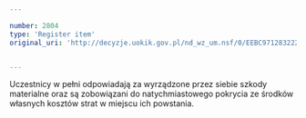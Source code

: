 ```yaml
---

number: 2804
type: 'Register item'
original_uri: 'http://decyzje.uokik.gov.pl/nd_wz_um.nsf/0/EEBC971283222279C12579AC00420AE8?OpenDocument'


---
```


Uczestnicy w pełni odpowiadają za wyrządzone przez siebie szkody materialne oraz są zobowiązani do natychmiastowego pokrycia ze środków własnych kosztów strat w miejscu ich powstania.
